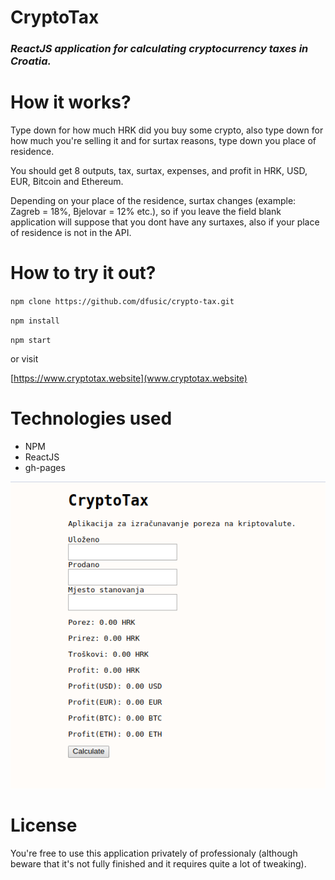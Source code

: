 # CryptoTax

### _ReactJS application for calculating cryptocurrency taxes in Croatia._

# How it works?

Type down for how much HRK did you buy some crypto, also type down for how much you're selling it and for surtax reasons, type down you place of residence.

You should get 8 outputs, tax, surtax, expenses, and profit in HRK, USD, EUR, Bitcoin and Ethereum.

Depending on your place of the residence, surtax changes (example: Zagreb = 18%, Bjelovar = 12% etc.), so if you leave the field blank application will suppose that you dont have any surtaxes, also if your place of residence is not in the API.

# How to try it out?

`npm clone https://github.com/dfusic/crypto-tax.git`
 

`npm install` 
 

`npm start`

or visit 

[https://www.cryptotax.website](www.cryptotax.website)


# Technologies used

- NPM
- ReactJS
- gh-pages

![App screenshot](https://raw.githubusercontent.com/dfusic/crypto-tax/master/screenshot.png)

# License

You're free to use this application privately of professionaly (although beware that it's not fully finished and it requires quite a lot of tweaking).